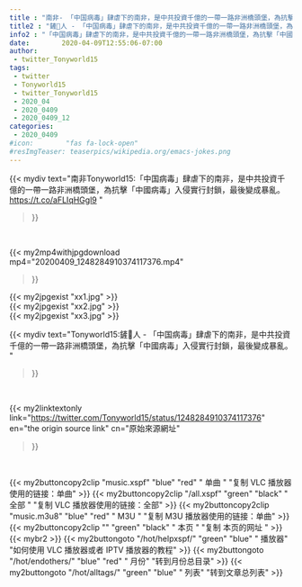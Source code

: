 ```yaml
---
title : "南非- 「中国病毒」肆虐下的南非，是中共投資千億的一帶一路非洲橋頭堡，為抗擊「中國病毒」入侵實行封鎖，最後變成暴亂。 "
title2 : "鏟🐍人 - 「中国病毒」肆虐下的南非，是中共投資千億的一帶一路非洲橋頭堡，為抗擊「中國病毒」入侵實行封鎖，最後變成暴亂。 "
info2 : "「中国病毒」肆虐下的南非，是中共投資千億的一帶一路非洲橋頭堡，為抗擊「中國病毒」入侵實行封鎖，最後變成暴亂。 https://t.co/aFLIqHGgl9 "
date:        2020-04-09T12:55:06-07:00
author:
 - twitter_Tonyworld15
tags:
 - twitter
 - Tonyworld15
 - twitter_Tonyworld15
 - 2020_04
 - 2020_0409
 - 2020_0409_12
categories:
 - 2020_0409
#icon:        "fas fa-lock-open"
#resImgTeaser: teaserpics/wikipedia.org/emacs-jokes.png
---
```


{{< mydiv text="南非Tonyworld15:「中国病毒」肆虐下的南非，是中共投資千億的一帶一路非洲橋頭堡，為抗擊「中國病毒」入侵實行封鎖，最後變成暴亂。 https://t.co/aFLIqHGgl9 "
>}}
<br>


{{< my2mp4withjpgdownload mp4="20200409_1248284910374117376.mp4"
>}}

{{< my2jpgexist "xx1.jpg" >}}<br>
{{< my2jpgexist "xx2.jpg" >}}<br>
{{< my2jpgexist "xx3.jpg" >}}<br>



{{< mydiv text="Tonyworld15:鏟🐍人 - 「中国病毒」肆虐下的南非，是中共投資千億的一帶一路非洲橋頭堡，為抗擊「中國病毒」入侵實行封鎖，最後變成暴亂。 "
>}}
<br>

{{< my2linktextonly link="https://twitter.com/Tonyworld15/status/1248284910374117376"
en="the origin source link" cn="原始來源網址"
>}}


<br>

{{< my2buttoncopy2clip "music.xspf"        "blue"   "red"    " 单曲 "  "复制 VLC 播放器使用的链接：单曲" >}} {{< my2buttoncopy2clip "/all.xspf"         "green"  "black"  " 全部 "  "复制 VLC 播放器使用的链接：全部" >}} {{< my2buttoncopy2clip "music.m3u8"        "blue"   "red"    " M3U  "    "复制 M3U 播放器使用的链接：单曲" >}} {{< my2buttoncopy2clip ""                  "green"  "black"  " 本页 "    "复制 本页的网址 " >}} {{< mybr2 >}} {{< my2buttongoto      "/hot/helpxspf/"    "green"  "blue"   " 播放器" "如何使用 VLC 播放器或者 IPTV 播放器的教程" >}} {{< my2buttongoto      "/hot/endothers/"   "blue"   "red"    " 月份"   "转到月份总目录" >}} {{< my2buttongoto      "/hot/alltags/"     "green"  "blue"   " 列表"   "转到文章总列表" >}} 
